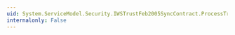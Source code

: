 ```yaml
---
uid: System.ServiceModel.Security.IWSTrustFeb2005SyncContract.ProcessTrustFeb2005Issue(System.ServiceModel.Channels.Message)
internalonly: False
---
```

